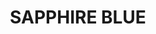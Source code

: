 ---
layout: product
title: "SAPPHIRE BLUE"
price: "300" 
desc: "Akrilna boja 17mL - Metalik"
img_path: "/assets/img/AMMOF519.webp"
brand: "AMMO"
available: false
special_offer: false
new: false
soon: false
cat: "020000"
subcat: "020100"
subsubcat: "020101"
sifra: "AMMOF519"
popular: false
spec: false
---